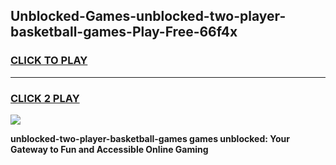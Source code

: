 
## Unblocked-Games-unblocked-two-player-basketball-games-Play-Free-66f4x
<h3>
<a href="https://premium76.site?title=unblocked-two-player-basketball-games&ref=18A1">CLICK TO PLAY</a></h3>
<hr>

<h3>
<a href="https://premium76.site?title=unblocked-two-player-basketball-games&ref=18A1">CLICK 2 PLAY</a>
  
</h3>

<a href="https://premium76.site?title=unblocked-two-player-basketball-games&ref=18A1"><img src="https://clearcache.store/games.png"></a>


**unblocked-two-player-basketball-games games unblocked: Your Gateway to Fun and Accessible Online Gaming**
